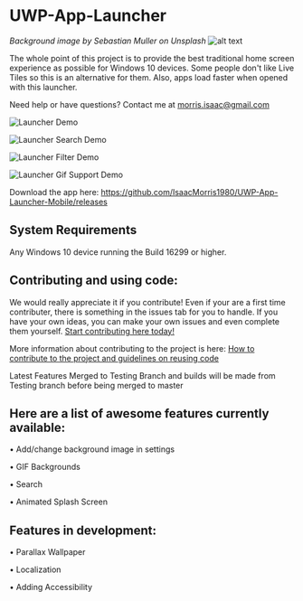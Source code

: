 # UWP-App-Launcher
*Background image by Sebastian Muller on Unsplash*
![alt text](https://github.com/IsaacMorris1980/UWP-App-Launcher-Mobile/blob/oldversion/UWPAppLauncherMonochromeWideBranding.png)
 


The whole point of this project is to provide the best traditional home screen experience as possible for Windows 10 devices. Some people don't like Live Tiles so this is an alternative for them. Also, apps load faster when opened with this launcher.

Need help or have questions? Contact me at morris.isaac@gmail.com

![Launcher Demo](https://github.com/IsaacMorris1980/UWP-App-Launcher-Mobile/blob/Master/Navigation.gif)

![Launcher Search Demo](https://github.com/IsaacMorris1980/UWP-App-Launcher-Mobile/blob/Master/SearchingApps.gif)

![Launcher Filter Demo](https://github.com/IsaacMorris1980/UWP-App-Launcher-Mobile/blob/Master/FilterApps.gif)

![Launcher Gif Support Demo](https://github.com/IsaacMorris1980/UWP-App-Launcher-Mobile/blob/oldversion/appLauncherGIFSupport.gif)



Download the app here: https://github.com/IsaacMorris1980/UWP-App-Launcher-Mobile/releases

## System Requirements
Any Windows 10 device running the Build 16299 or higher.

## Contributing and using code:
We would really appreciate it if you contribute! Even if your are a first time contributer, there is something in the issues tab for you to handle. If you have your own ideas, you can make your own issues and even complete them yourself. 
[Start contributing here today!](https://github.com/IsaacMorris1980/UWP-App-Launcher-Mobile/issues)

More information about contributing to the project is here: [How to contribute to the project and guidelines on reusing code](https://github.com/IsaacMorris1980/UWP-App-Launcher-Mobile/blob/oldversion/CONTRIBUTING.md)

Latest Features Merged to Testing Branch and builds will be made from Testing branch  before being merged to master
## Here are a list of awesome features currently available:

• Add/change background image in settings

• GIF Backgrounds

• Search

• Animated Splash Screen


## Features in development:
• Parallax Wallpaper

• Localization

• Adding Accessibility

